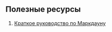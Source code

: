 ## Полезные ресурсы

1. [Краткое руководство по Маркдауну](https://paulradzkov.com/2014/markdown_cheatsheet/)
